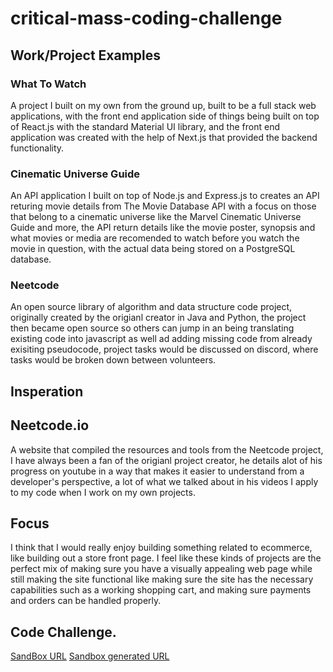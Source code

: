 # critical-mass-coding-challenge

## Work/Project Examples
### What To Watch
A project I built on my own from the ground up, built to be a full stack web applications, with the front end application side of things being built on top of React.js with the standard Material UI library, and the front end application was created with the help of Next.js that provided the backend functionality.

### Cinematic Universe Guide
An API application I built on top of Node.js and Express.js to creates an API returing movie details from The Movie Database API with a focus on those that belong to a cinematic universe like the Marvel Cinematic Universe Guide and more, the API return details like the movie poster, synopsis and what movies or media are recomended to watch before you watch the movie in question, with the actual data being stored on a PostgreSQL database.

### Neetcode
An open source library of algorithm and data structure code project, originally created by the origianl creator in Java and Python, the project then became open source so others can jump in an being translating existing code into javascript as well ad adding missing code from already exisiting pseudocode, project tasks would be discussed on discord, where tasks would be broken down between volunteers.

## Insperation
## Neetcode.io
A website that compiled the resources and tools from the Neetcode project, I have always been a fan of the origianl project creator, he details alot of his progress on youtube in a way that makes it easier to understand from a developer's perspective, a lot of what we talked about in his videos I apply to my code when I work on my own projects.

## Focus
I think that I would really enjoy building something related to ecommerce, like building out a store front page. I feel like these kinds of projects are the perfect mix of making sure you have a visually appealing web page while still making the site functional like making sure the site has the necessary capabilities such as a working shopping cart, and making sure payments and orders can be handled properly.

## Code Challenge. 
[SandBox URL](https://codesandbox.io/s/2022-internship-exercise-menu-forked-60ql33?file=/TODO.md)
[Sandbox generated URL](https://60ql33.csb.app/)
